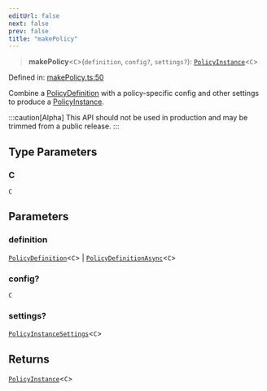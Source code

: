 ```yaml
---
editUrl: false
next: false
prev: false
title: "makePolicy"
---
```


> **makePolicy**\<`C`\>(`definition`, `config?`, `settings?`): [`PolicyInstance`](/api/type-aliases/policyinstance/)\<`C`\>

Defined in: [makePolicy.ts:50](https://github.com/tylerbutler/tools-monorepo/blob/main/packages/repopo/src/makePolicy.ts#L50)

Combine a [PolicyDefinition](/api/interfaces/policydefinition/) with a policy-specific config and other settings to produce a [PolicyInstance](/api/type-aliases/policyinstance/).

:::caution[Alpha]
This API should not be used in production and may be trimmed from a public release.
:::

## Type Parameters

### C

`C`

## Parameters

### definition

[`PolicyDefinition`](/api/interfaces/policydefinition/)\<`C`\> | [`PolicyDefinitionAsync`](/api/interfaces/policydefinitionasync/)\<`C`\>

### config?

`C`

### settings?

[`PolicyInstanceSettings`](/api/interfaces/policyinstancesettings/)\<`C`\>

## Returns

[`PolicyInstance`](/api/type-aliases/policyinstance/)\<`C`\>
